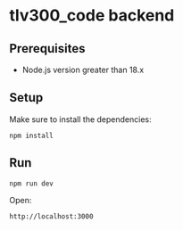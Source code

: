 # tlv300_code backend

## Prerequisites

- Node.js version greater than 18.x

## Setup

Make sure to install the dependencies:

```
npm install
```

## Run

```
npm run dev
```

Open:
```
http://localhost:3000
```
